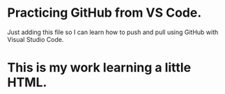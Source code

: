 # Practicing GitHub from VS Code.
Just adding this file so I can learn how to push and pull using GitHub with Visual Studio Code.
# This is my work learning a little HTML.
